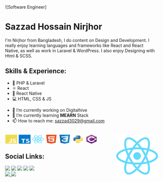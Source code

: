 ![Software Engineer]

# Sazzad Hossain Nirjhor

I'm Nirjhor from Bangladesh, I do content on Design and Development. I really enjoy learning languages and frameworks like React and React Native, as well as work in Laravel & WordPress. I also enjoy Designing with Html & SCSS.

## Skills & Experience:

* 💾 PHP & Laravel
* ⚛ React
* 📱 React Native
* 💻 HTML, CSS & JS
 

- 🔭 I’m currently working on Digitalhive
- 🌱 I’m currently learning **MEARN** Stack 
- 📫 How to reach me: sazzad3029@gmail.com 

<div style="display: inline_block"><br>
  <img align="center" alt="Rafa-Js" height="30" width="40" src="https://raw.githubusercontent.com/devicons/devicon/master/icons/javascript/javascript-plain.svg">
  <img align="center" alt="Rafa-Ts" height="30" width="40" src="https://raw.githubusercontent.com/devicons/devicon/master/icons/typescript/typescript-plain.svg">
  <img align="center" alt="Rafa-React" height="30" width="40" src="https://raw.githubusercontent.com/devicons/devicon/master/icons/react/react-original.svg">
  <img align="center" alt="Rafa-HTML" height="30" width="40" src="https://raw.githubusercontent.com/devicons/devicon/master/icons/html5/html5-original.svg">
  <img align="center" alt="Rafa-CSS" height="30" width="40" src="https://raw.githubusercontent.com/devicons/devicon/master/icons/css3/css3-original.svg">
  <img align="center" alt="Rafa-Python" height="30" width="40" src="https://raw.githubusercontent.com/devicons/devicon/master/icons/python/python-original.svg">
  <img align="center" alt="Rafa-Csharp" height="30" width="40" src="https://raw.githubusercontent.com/devicons/devicon/master/icons/csharp/csharp-original.svg">
  <img align="right" alt="Rafa-yoda" src="https://raw.githubusercontent.com/devicons/devicon/master/icons/react/react-original.svg" width= "140px">
</div>

## Social Links:
<div> 
  <a href="https://www.youtube.com/channel/UC526pPhntlpo5qzLTtOo8bQ" target="_blank"><img src="https://img.shields.io/badge/YouTube-FF0000?style=for-the-badge&logo=youtube&logoColor=white" target="_blank"></a>
  <a href="https://www.facebook.com/nirjhor003" target="_blank"><img src="https://img.shields.io/badge/Facebook-1877F2?style=for-the-badge&logo=facebook&logoColor=white" target="_blank"></a>
<a href="https://www.instagram.com/nirjhor003/" target="_blank"><img src="https://img.shields.io/badge/-Instagram-%23E4405F?style=for-the-badge&logo=instagram&logoColor=white" target="_blank"></a>
  <a href = "mailto:sazzad3029@gmail.com"><img src="https://img.shields.io/badge/-Gmail-%23333?style=for-the-badge&logo=gmail&logoColor=white" target="_blank"></a>
  <a href="https://www.linkedin.com/in/shnirjhor" target="_blank"><img src="https://img.shields.io/badge/-LinkedIn-%230077B5?style=for-the-badge&logo=linkedin&logoColor=white" target="_blank"></a> 
 
 
 
</div>
 <div>
  <a href="https://github.com/Nirjhor3029">
  <img height="180em" src="https://github-readme-stats.vercel.app/api?username=Nirjhor3029&show_icons=true&theme=dracula&include_all_commits=true&count_private=true"/>
  <img height="180em" src="https://github-readme-stats.vercel.app/api/top-langs/?username=Nirjhor3029&layout=compact&langs_count=7&theme=dracula"/>
</div>


